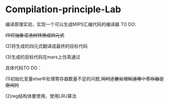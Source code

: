 # Compilation-principle-Lab
编译原理实验，实现一个可以生成MIPS汇编代码的编译器
TO DO:

~~(1)将抽象语法树转换成四元式~~

(2)将生成的四元式翻译成最终的目标代码

(3)生成的目标代码在mars上仿真通过

具体代码TO DO：

(1)初始化变量else中处理寄存器数量不足的问题,~~同时还要处理知道哪个寄存器是空闲的~~

(2)reg结构体要使用，使用LRU算法
